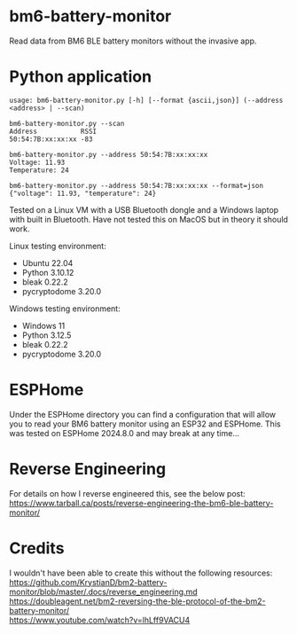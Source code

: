 # bm6-battery-monitor
Read data from BM6 BLE battery monitors without the invasive app.

# Python application
```
usage: bm6-battery-monitor.py [-h] [--format {ascii,json}] (--address <address> | --scan)

bm6-battery-monitor.py --scan
Address           RSSI
50:54:7B:xx:xx:xx -83

bm6-battery-monitor.py --address 50:54:7B:xx:xx:xx
Voltage: 11.93
Temperature: 24

bm6-battery-monitor.py --address 50:54:7B:xx:xx:xx --format=json
{"voltage": 11.93, "temperature": 24}
```
Tested on a Linux VM with a USB Bluetooth dongle and a Windows laptop with built in Bluetooth. Have not tested this on MacOS but in theory it should work. 

Linux testing environment:
- Ubuntu 22.04
- Python 3.10.12
- bleak 0.22.2
- pycryptodome 3.20.0

Windows testing environment:
- Windows 11
- Python 3.12.5
- bleak 0.22.2
- pycryptodome 3.20.0

# ESPHome
Under the ESPHome directory you can find a configuration that will allow you to read your BM6 battery monitor using an ESP32 and ESPHome. This was tested on ESPHome 2024.8.0 and may break at any time...

# Reverse Engineering
For details on how I reverse engineered this, see the below post:  
https://www.tarball.ca/posts/reverse-engineering-the-bm6-ble-battery-monitor/

# Credits
I wouldn't have been able to create this without the following resources:  
https://github.com/KrystianD/bm2-battery-monitor/blob/master/.docs/reverse_engineering.md  
https://doubleagent.net/bm2-reversing-the-ble-protocol-of-the-bm2-battery-monitor/  
https://www.youtube.com/watch?v=lhLff9VACU4  

